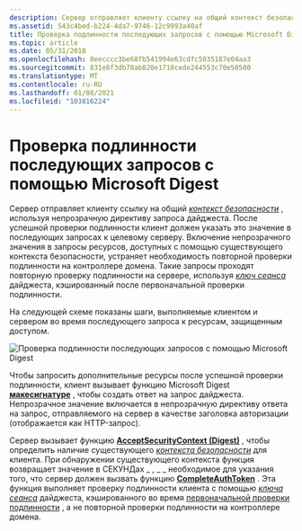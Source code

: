 ```yaml
---
description: Сервер отправляет клиенту ссылку на общий контекст безопасности, используя непрозрачную директиву запроса дайджеста.
ms.assetid: 543c4bed-b224-4da7-9746-12c9993a40af
title: Проверка подлинности последующих запросов с помощью Microsoft Digest
ms.topic: article
ms.date: 05/31/2018
ms.openlocfilehash: 8eecccc3be68fb541994e63cdfc5035187e04aa3
ms.sourcegitcommit: 831e8f3db78ab820e1710cede244553c70e50500
ms.translationtype: MT
ms.contentlocale: ru-RU
ms.lasthandoff: 01/08/2021
ms.locfileid: "103816224"
---
```

# <a name="authenticating-subsequent-requests-with-microsoft-digest"></a>Проверка подлинности последующих запросов с помощью Microsoft Digest

Сервер отправляет клиенту ссылку на общий [*контекст безопасности*](/windows/desktop/SecGloss/s-gly) , используя непрозрачную директиву запроса дайджеста. После успешной проверки подлинности клиент должен указать это значение в последующих запросах к целевому серверу. Включение непрозрачного значения в запросы ресурсов, доступных с помощью существующего контекста безопасности, устраняет необходимость повторной проверки подлинности на контроллере домена. Такие запросы проходят повторную проверку подлинности на сервере, используя [*ключ сеанса*](/windows/desktop/SecGloss/s-gly) дайджеста, кэшированный после первоначальной проверки подлинности.

На следующей схеме показаны шаги, выполняемые клиентом и сервером во время последующего запроса к ресурсам, защищенным доступом.

![Проверка подлинности последующих запросов с помощью Microsoft Digest](images/digest2.png)

Чтобы запросить дополнительные ресурсы после успешной проверки подлинности, клиент вызывает функцию Microsoft Digest [**макесигнатуре**](/windows/desktop/api/Sspi/nf-sspi-makesignature) , чтобы создать ответ на запрос дайджеста. Непрозрачное значение включается в непрозрачную директиву ответа на запрос, отправляемого на сервер в качестве заголовка авторизации (отображается как HTTP-запрос).

Сервер вызывает функцию [**AcceptSecurityContext (Digest)**](/windows/win32/api/sspi/nf-sspi-acceptsecuritycontext) , чтобы определить наличие существующего [*контекста безопасности*](/windows/desktop/SecGloss/s-gly) для клиента. При обнаружении существующего контекста функция возвращает значение в СЕКУНДах \_ , \_ \_ необходимое для указания того, что сервер должен вызвать функцию [**CompleteAuthToken**](/windows/desktop/api/Sspi/nf-sspi-completeauthtoken) . Эта функция выполняет проверку подлинности клиента с помощью [*ключа сеанса*](/windows/desktop/SecGloss/s-gly) дайджеста, кэшированного во время [первоначальной проверки подлинности](initial-authentication-using-microsoft-digest.md) , а не повторной проверки подлинности на контроллере домена.

 

 
